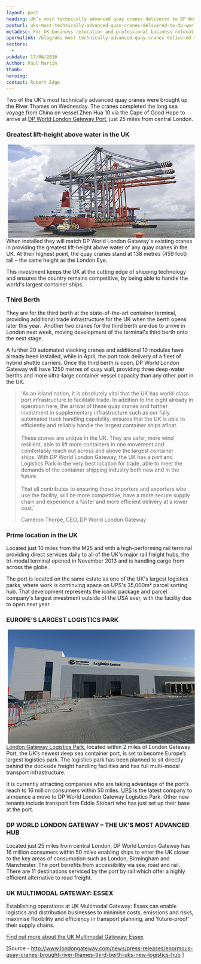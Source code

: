 ```yaml
---
layout: post
heading: UK’s most technically advanced quay cranes delivered to DP World London Gateway
posturl: uks-most-technically-advanced-quay-cranes-delivered-to-dp-world-london-gateway
metadesc: For UK business relocation and professional business relocation services contact Invest Essex today! Email contact@investessex.co.uk.
apermalink: /blog/uks-most-technically-advanced-quay-cranes-delivered-to-dp-world-london-gateway
sectors:
  -  
pubdate: 17/06/2016
Author: Paul Martin
thumb: 
heroimg: 
contact: Robert Edge
---
```

<p>Two of the UK's most technically advanced quay cranes were brought up the River Thames on Wednesday. The cranes completed the long sea voyage from China on vessel Zhen Hua 10 via the Cape of Good Hope to arrive at <a href='http://investessex.co.uk/studies/place-studies/london-gateway-port'>DP World London Gateway Port</a>, just 25 miles from central London.</p><h3>Greatest lift-height above water in the UK</h3><p><img alt='' src='../uploads/blog/Quay_Crane_150616_2.jpg.500px.jpg' style='width: 500px; height: 249px; float: right;'/>When installed they will match DP World London Gateway's existing cranes in providing the greatest lift-height above water of any quay cranes in the UK. At their highest point, the quay cranes stand at 138 metres (459 foot) tall – the same height as the London Eye.</p><p>This investment keeps the UK at the cutting edge of shipping technology and ensures the country remains competitive, by being able to handle the world's largest container ships.</p><h3>Third Berth</h3><p>They are for the third berth at the state-of-the-art container terminal, providing additional trade infrastructure for the UK when the berth opens later this year.  Another two cranes for the third berth are due to arrive in London next week, moving development of the terminal's third berth onto the next stage.</p><p>A further 20 automated stacking cranes and additional 10 modules have already been installed, while in April, the port took delivery of a fleet of hybrid shuttle carriers. Once the third berth is open, DP World London Gateway will have 1250 metres of quay wall, providing three deep-water berths and more ultra-large container vessel capacity than any other port in the UK.</p><blockquote><p>'As an island nation, it is absolutely vital that the UK has world-class port infrastructure to facilitate trade. In addition to the eight already in operation here, the arrival of these quay cranes and further investment in supplementary infrastructure such as our fully automated truck handling capability, ensures that the UK is able to efficiently and reliably handle the largest container ships afloat. <br/><br/>These cranes are unique in the UK. They are safer, more wind resilient, able to lift more containers in one movement and comfortably reach out across and above the largest container ships. With DP World London Gateway, the UK has a port and Logistics Park in the very best location for trade, able to meet the demands of the container shipping industry both now and in the future.<br/><br/>That all contributes to ensuring those importers and exporters who use the facility, will be more competitive, have a more secure supply chain and experience a faster and more efficient delivery at a lower cost.'</p><p>Cameron Thorpe, CEO, DP World London Gateway</p></blockquote><h3>Prime location in the UK</h3><p>Located just 10 miles from the M25 and with a high-performing rail terminal providing direct services daily to all of the UK's major rail freight hubs, the tri-modal terminal opened in November 2013 and is handling cargo from across the globe.</p><p>The port is located on the same estate as one of the UK's largest logistics parks, where work is continuing apace on UPS's 35,000m² parcel sorting hub. That development represents the iconic package and parcel company's largest investment outside of the USA ever, with the facility due to open next year.</p><h3>EUROPE’S LARGEST LOGISTICS PARK</h3><p><a href='logistics-businesses-find-space-for-growth-at-the-uks-multimodal-gateway#.V2PQHuYrLnM'><img alt='' src='../uploads/blog/lglc_500px.jpg' style='width: 500px; height: 305px; float: right;'/>London Gateway Logistics Park</a>, located within 2 miles of London Gateway Port, the UK’s newest deep sea container port, is set to become Europe’s largest logistics park. The logistics park has been planned to sit directly behind the dockside freight handling facilities and has full multi-modal transport infrastructure.</p><p>It is currently attracting companies who are taking advantage of the port’s reach to 16 million consumers within 50 miles. <a href='ups-to-build-120million-distribution-centre-in-essex#.V2PINOYrLnM'>UPS</a> is the latest company to announce a move to DP World London Gateway Logistics Park. Other new tenants include transport firm Eddie Stobart who has just set up their base at the port.</p><h3>DP WORLD LONDON GATEWAY – THE UK’S MOST ADVANCED HUB</h3><p>Located just 25 miles from central London, DP World London Gateway has 16 million consumers within 50 miles enabling ships to enter the UK closer to the key areas of consumption such as London, Birmingham and Manchester. The port benefits from accessibility via sea, road and rail. There are 11 destinations serviced by the port by rail which offer a highly efficient alternative to road freight.</p><h3>UK MULTIMODAL GATEWAY: ESSEX</h3><p>Establishing operations at UK Multimodal Gateway: Essex can enable logistics and distribution businesses to minimise costs, emissions and risks, maximise flexibility and efficiency in transport planning, and ‘future-proof’ their supply chains.</p><p><a href='../sectors/uk-multimodal-gateway-essex'>Find out more about the UK Multimodal Gateway: Essex</a></p><p>[Source - <a href='http://www.londongateway.com/news/press-releases/enormous-quay-cranes-brought-river-thames-third-berth-uks-new-logistics-hub' onclick='window.open(this.href, '', 'resizable=no,status=no,location=no,toolbar=no,menubar=no,fullscreen=no,scrollbars=no,dependent=no'); return false;'>http://www.londongateway.com/news/press-releases/enormous-quay-cranes-brought-river-thames-third-berth-uks-new-logistics-hub</a> ]</p>